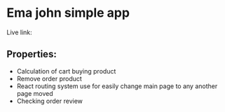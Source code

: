 # Ema john simple app
Live link: 

## Properties:
- Calculation of cart buying product
- Remove order product
- React routing system use for easily change main page to any another page moved
- Checking order review

